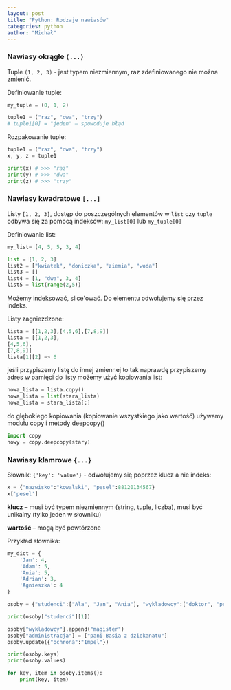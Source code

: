 ```yaml
---
layout: post
title: "Python: Rodzaje nawiasów"
categories: python
author: "Michał"
---
```




### Nawiasy okrągłe `(...)` 

Tuple `(1, 2, 3)` -  jest typem niezmiennym, raz zdefiniowanego nie można zmienić.

Definiowanie tuple: 
```python
my_tuple = (0, 1, 2)
```

```python
tuple1 = ("raz", "dwa", "trzy")
# tuple1[0] = "jeden" – spowoduje błąd
```
Rozpakowanie tuple:
```python
tuple1 = ("raz", "dwa", "trzy")
x, y, z = tuple1

print(x) # >>> "raz"
print(y) # >>> "dwa"
print(z) # >>> "trzy"
```

### Nawiasy kwadratowe `[...]` 

Listy `[1, 2, 3]`, dostęp do poszczególnych elementów w `list` czy `tuple` odbywa się za pomocą indeksów: `my_list[0]` lub `my_tuple[0]`

Definiowanie list:
```python
my_list= [4, 5, 5, 3, 4]
```
```python
list = [1, 2, 3]
list2 = ["kwiatek", "doniczka", "ziemia", "woda"]
list3 = []
list4 = [1, "dwa", 3, 4]
list5 = list(range(2,5))
```
Możemy indeksować, slice'ować. Do elementu odwołujemy się przez indeks.

Listy zagnieżdzone:

```python
lista = [[1,2,3],[4,5,6],[7,8,9]]
lista = [[1,2,3],
[4,5,6],
[7,8,9]]
lista[1][2] => 6
```

jeśli przypiszemy listę do innej zmiennej to tak naprawdę przypiszemy adres w pamięci do listy
możemy użyć kopiowania list:
```python
nowa_lista = lista.copy()
nowa_lista = list(stara_lista)
nowa_lista = stara_lista[:]
```
do głębokiego kopiowania (kopiowanie wszystkiego jako wartość) używamy modułu copy i metody deepcopy()
```python
import copy
nowy = copy.deepcopy(stary)
```
### Nawiasy klamrowe `{...}` 

Słownik: `{'key': 'value'}` -  odwołujemy się poprzez klucz a nie indeks:

```python
x = {"nazwisko":"kowalski", "pesel":88120134567}
x['pesel']
```



**klucz** – musi być typem niezmiennym (string, tuple, liczba), musi być unikalny (tylko jeden w słowniku)

**wartość** – mogą być powtórzone


Przykład słownika:

```python
my_dict = {
    'Jan': 4,
    'Adam': 5,
    'Ania': 5,
    'Adrian': 3,
    'Agnieszka': 4
}
```

```python
osoby = {"studenci":["Ala", "Jan", "Ania"], "wykladowcy":["doktor", "profesor"]}

print(osoby["studenci"][1])

osoby["wykladowcy"].append("magister")
osoby["administracja"] = ["pani Basia z dziekanatu"]
osoby.update({"ochrona":"Impel"})

print(osoby.keys)
print(osoby.values)

for key, item in osoby.items():
	print(key, item)
```




